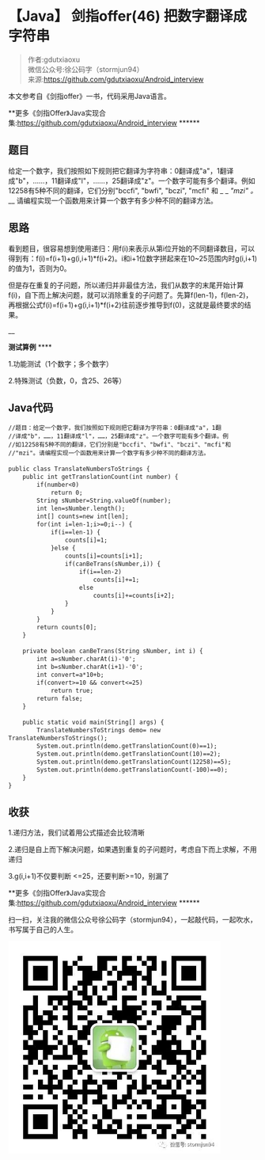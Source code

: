 # 【Java】 剑指offer(46) 把数字翻译成字符串  
  
> 作者:gdutxiaoxu<br/> 微信公众号:徐公码字（stormjun94）<br/>来源:https://github.com/gdutxiaoxu/Android_interview

本文参考自《剑指offer》一书，代码采用Java语言。

**更多《剑指Offer》Java实现合集:https://github.com/gdutxiaoxu/Android_interview ******

## 题目

给定一个数字，我们按照如下规则把它翻译为字符串：0翻译成"a"，1翻译成"b"，……，11翻译成"l"，……，25翻译成"z"。一个数字可能有多个翻译。例如12258有5种不同的翻译，它们分别"bccfi",
"bwfi", "bczi", "mcfi" 和 _ _ _"mzi" 。___ 请编程实现一个函数用来计算一个数字有多少种不同的翻译方法。

## 思路

看到题目，很容易想到使用递归：用f(i)来表示从第i位开始的不同翻译数目，可以得到有：f(i)=f(i+1)+g(i,i+1)*f(i+2)。i和i+1位数字拼起来在10~25范围内时g(i,i+1)的值为1，否则为0。

但是存在重复的子问题，所以递归并非最佳方法，我们从数字的末尾开始计算f(i)，自下而上解决问题，就可以消除重复的子问题了。先算f(len-1)，f(len-2)，再根据公式f(i)=f(i+1)+g(i,i+1)*f(i+2)往前逐步推导到f(0)，这就是最终要求的结果。

__

**测试算例** ****

1.功能测试（1个数字；多个数字）

2.特殊测试（负数，0，含25、26等）

## **Java代码**

    
    
    //题目：给定一个数字，我们按照如下规则把它翻译为字符串：0翻译成"a"，1翻
    //译成"b"，……，11翻译成"l"，……，25翻译成"z"。一个数字可能有多个翻译。例
    //如12258有5种不同的翻译，它们分别是"bccfi"、"bwfi"、"bczi"、"mcfi"和
    //"mzi"。请编程实现一个函数用来计算一个数字有多少种不同的翻译方法。
    
    public class TranslateNumbersToStrings {
    	public int getTranslationCount(int number) {
    		if(number<0)
    			return 0;
    		String sNumber=String.valueOf(number);
    		int len=sNumber.length();
    		int[] counts=new int[len];
    		for(int i=len-1;i>=0;i--) {
    			if(i==len-1) {
    				counts[i]=1;
    			}else {
    				counts[i]=counts[i+1];
    				if(canBeTrans(sNumber,i)) {
    					if(i==len-2)
    						counts[i]+=1;
    					else
    						counts[i]+=counts[i+2];
    				}
    			}
    		}
    		return counts[0];
    	}
    
    	private boolean canBeTrans(String sNumber, int i) {
    		int a=sNumber.charAt(i)-'0';
    		int b=sNumber.charAt(i+1)-'0';
    		int convert=a*10+b;
    		if(convert>=10 && convert<=25)
    			return true;
    		return false;
    	}
    	
    	public static void main(String[] args) {
    		TranslateNumbersToStrings demo= new TranslateNumbersToStrings();
    		System.out.println(demo.getTranslationCount(0)==1);
    		System.out.println(demo.getTranslationCount(10)==2);
    		System.out.println(demo.getTranslationCount(12258)==5);
    		System.out.println(demo.getTranslationCount(-100)==0);
    	}
    }
    

## **收获**

1.递归方法，我们试着用公式描述会比较清晰

2.递归是自上而下解决问题，如果遇到重复的子问题时，考虑自下而上求解，不用递归

3.g(i,i+1)不仅要判断 <=25，还要判断>=10，别漏了

**更多《剑指Offer》Java实现合集:https://github.com/gdutxiaoxu/Android_interview ******

扫一扫，关注我的微信公众号徐公码字（stormjun94），一起敲代码，一起吹水，书写属于自己的人生。

![](https://raw.githubusercontent.com/gdutxiaoxu/blog_pic/master/offer/20200722234908.png)